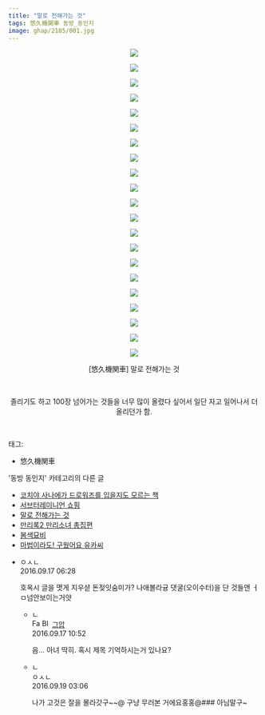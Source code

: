 ```yaml
---
title: "말로 전해가는 것"
tags: 悠久機関車 동방_동인지
image: ghap/2185/001.jpg
---
```

<div class="article">
<p style="text-align: center; clear: none; float: none;"><img src="{{ site.nasurl }}/ghap/2185/001.jpg"/></p>
<p style="text-align: center; clear: none; float: none;"><img src="{{ site.nasurl }}/ghap/2185/002.jpg"/></p>
<p style="text-align: center; clear: none; float: none;"><img src="{{ site.nasurl }}/ghap/2185/003.jpg"/></p>
<p style="text-align: center; clear: none; float: none;"><img src="{{ site.nasurl }}/ghap/2185/004.jpg"/></p>
<p style="text-align: center; clear: none; float: none;"><img src="{{ site.nasurl }}/ghap/2185/005.jpg"/></p>
<p style="text-align: center; clear: none; float: none;"><img src="{{ site.nasurl }}/ghap/2185/006.jpg"/></p>
<p style="text-align: center; clear: none; float: none;"><img src="{{ site.nasurl }}/ghap/2185/007.jpg"/></p>
<p style="text-align: center; clear: none; float: none;"><img src="{{ site.nasurl }}/ghap/2185/008.jpg"/></p>
<p style="text-align: center; clear: none; float: none;"><img src="{{ site.nasurl }}/ghap/2185/009.jpg"/></p>
<p style="text-align: center; clear: none; float: none;"><img src="{{ site.nasurl }}/ghap/2185/010.jpg"/></p>
<p style="text-align: center; clear: none; float: none;"><img src="{{ site.nasurl }}/ghap/2185/011.jpg"/></p>
<p style="text-align: center; clear: none; float: none;"><img src="{{ site.nasurl }}/ghap/2185/012.jpg"/></p>
<p style="text-align: center; clear: none; float: none;"><img src="{{ site.nasurl }}/ghap/2185/013.jpg"/></p>
<p style="text-align: center; clear: none; float: none;"><img src="{{ site.nasurl }}/ghap/2185/014.jpg"/></p>
<p style="text-align: center; clear: none; float: none;"><img src="{{ site.nasurl }}/ghap/2185/015.jpg"/></p>
<p style="text-align: center; clear: none; float: none;"><img src="{{ site.nasurl }}/ghap/2185/016.jpg"/></p>
<p style="text-align: center; clear: none; float: none;"><img src="{{ site.nasurl }}/ghap/2185/017.jpg"/></p>
<p style="text-align: center; clear: none; float: none;"><img src="{{ site.nasurl }}/ghap/2185/018.jpg"/></p>
<p style="text-align: center; clear: none; float: none;"><img src="{{ site.nasurl }}/ghap/2185/019.jpg"/></p>
<p style="text-align: center; clear: none; float: none;"><img src="{{ site.nasurl }}/ghap/2185/020.jpg"/></p>
<p style="text-align: center; clear: none; float: none;"><img src="{{ site.nasurl }}/ghap/2185/021.jpg"/></p>
<p style="text-align: center; clear: none; float: none;">[悠久機関車] 말로 전해가는 것</p>
<p style="text-align: center; clear: none; float: none;"><br/></p>
<p style="text-align: center; clear: none; float: none;">졸리기도 하고 100장 넘어가는 것들을 너무 많이 올렸다 싶어서 일단 자고 일어나서 더 올리던가 함.</p>
<p><br/></p>
</div><div class="tagTrail">
<p>태그: </p>
<ul>
<li>悠久機関車</li>
</ul>
</div><div class="another">
<p>'동방 동인지' 카테고리의 다른 글</p>
<ul>
<li><a href="/2016-09-17-ghap_2187">코치야 사나에가 드로워즈를 입을지도 모르는 책</a></li>
<li><a href="/2016-09-17-ghap_2186">서브터레이니언 쇼핑</a></li>
<li><a href="/2016-09-16-ghap_2185">말로 전해가는 것</a></li>
<li><a href="/2016-09-16-ghap_2184">만리록2  만리소녀 총집편</a></li>
<li><a href="/2016-09-16-ghap_2181">봄색묘비</a></li>
<li><a href="/2016-09-16-ghap_2180">마법이라도! 구웠어요 유카씨</a></li>
</ul>
</div><div class="cb_module cb_fluid">
<div class="cb_wrt cb_profile">
<div class="comment">
<ul>
<li class="cb_thumb_off" id="comment14806762">
<div class="cb_comment_area">
<div class="cb_info_area">
<div class="cb_section">
<span class="cb_nick_name">ㅇㅅㄴ</span>
</div>
<div class="cb_section">
<span class="cb_date">2016.09.17 06:28 </span>
</div>
</div>
<div class="cb_dsc_comment">
<p class="cb_dsc">
											호옥시 글을 몃게 지우셛 돈젖잇숨미가? 나애볼라귱 댓굴(오이수터)을 단 것들앤 ㅓㅁ넘안보이는거얏
										</p>
</div>
<ul>
<li class="cb_thumb_off" id="comment14806833">
<span class="cb_bu_subnode">ㄴ</span>
<div class="cb_comment_area">
<div class="cb_info_area">
<div class="cb_section">
<span class="cb_nick_name"><img alt="Favicon of https://ghaptouhou.tistory.com" height="16" onerror="this.onerror=null;this.parentNode.removeChild(this)" src="https://ghaptouhou.tistory.com/favicon.ico" width="16"/> <img alt="BlogIcon" height="16" onerror="this.parentNode.removeChild(this)" src="https://ghaptouhou.tistory.com/index.gif" width="16"/> <a href="https://ghaptouhou.tistory.com" onclick="return openLinkInNewWindow(this)"> 그압</a><span class="tistoryProfileLayerTrigger" onclick='TistoryProfile.show(event, this, {"title":"\uc800\uae30 \uc774\uac70 \ub098\uc911\uc5d0 \uc218\uc815 \uac00\ub2a5\ud558\ub098\uc694","url":"https:\/\/ghap.tistory.com","nickname":"\uadf8\uc555","items":[]}); return false;'></span></span>
</div>
<div class="cb_section">
<span class="cb_date">2016.09.17 10:52 </span>
</div>
</div>
<div class="cb_dsc_comment">
<p class="cb_dsc">
																음... 아녀 딱히. 혹시 제목 기억하시는거 있나요?
															</p>
</div>
</div>
</li>
<li class="cb_thumb_off" id="comment14808112">
<span class="cb_bu_subnode">ㄴ</span>
<div class="cb_comment_area">
<div class="cb_info_area">
<div class="cb_section">
<span class="cb_nick_name">ㅇㅅㄴ</span>
</div>
<div class="cb_section">
<span class="cb_date">2016.09.19 03:06 </span>
</div>
</div>
<div class="cb_dsc_comment">
<p class="cb_dsc">
																나가 고것은 잘을 몰라갓구~~@ 구냥 무러본 거에요홍홍@### 아님말구~
															</p>
</div>
</div>
</li>
</ul>
</div></li>
</ul>
</div>
</div><!-- commentList close -->
</div>